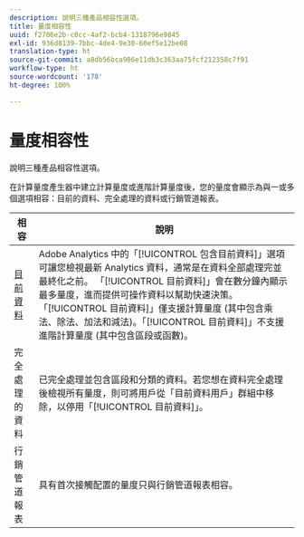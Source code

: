 ```yaml
---
description: 說明三種產品相容性選項。
title: 量度相容性
uuid: f2706e2b-c0cc-4af2-bcb4-1318796e9845
exl-id: 936d8139-7bbc-4de4-9e30-60ef5e12be08
translation-type: ht
source-git-commit: a8db56bca986e11db3c363aa75fcf212358c7f91
workflow-type: ht
source-wordcount: '178'
ht-degree: 100%

---
```


# 量度相容性

說明三種產品相容性選項。

在計算量度產生器中建立計算量度或進階計算量度後，您的量度會顯示為與一或多個選項相容：目前的資料、完全處理的資料或行銷管道報表。

| 相容 | 說明 |
| --- | --- |
| [目前資料](https://experienceleague.adobe.com/docs/analytics/analyze/reports-analytics/current-data.html?lang=zh-Hant) | Adobe Analytics 中的「[!UICONTROL 包含目前資料]」選項可讓您檢視最新 Analytics 資料，通常是在資料全部處理完並最終化之前。 「[!UICONTROL 目前資料]」會在數分鐘內顯示最多量度，進而提供可操作資料以幫助快速決策。 「[!UICONTROL 目前資料]」僅支援計算量度 (其中包含乘法、除法、加法和減法)。「[!UICONTROL 目前資料]」不支援進階計算量度 (其中包含區段或函數)。 |
| 完全處理的資料 | 已完全處理並包含區段和分類的資料。若您想在資料完全處理後檢視所有量度，則可將用戶從「目前資料用戶」群組中移除，以停用「[!UICONTROL 目前資料]」。 |
| 行銷管道報表 | 具有首次接觸配置的量度只與行銷管道報表相容。 |